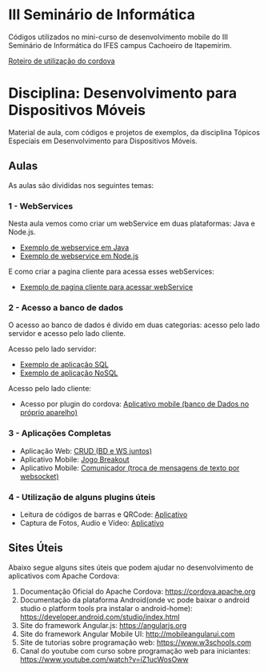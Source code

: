 #  III Seminário de Informática
Códigos utilizados no mini-curso de desenvolvimento mobile do III Seminário de Informática do IFES campus Cachoeiro de Itapemirim.
  
 [Roteiro de utilização do cordova](apps-III-sinf.md)
 
# Disciplina: Desenvolvimento para Dispositivos Móveis
Material de aula, com códigos e projetos de exemplos, da disciplina Tópicos Especiais em Desenvolvimento para Dispositivos Móveis.

## Aulas

As aulas são divididas nos seguintes temas:
### 1 - WebServices
Nesta aula vemos como criar um webService em duas plataformas: Java e Node.js.

* [Exemplo de webservice em Java](aulas/webservice/server/java)
* [Exemplo de webservice em Node.js](aulas/webservice/server/node)

E como criar a pagina cliente para acessa esses webServices:
* [Exemplo de pagina cliente para acessar webService](aulas/webservice/client/)


### 2 - Acesso a banco de dados
O acesso ao banco de dados é divido em duas categorias: acesso pelo lado servidor e acesso pelo lado cliente.

Acesso pelo lado servidor:
* [Exemplo de aplicação SQL](aulas/banco-de-dados/servidor/sql)
* [Exemplo de aplicação NoSQL](aulas/banco-de-dados/servidor/nosql)

Acesso pelo lado cliente:
<!-- * [Acesso por localStorage](banco-de-dados/cliente/localStorage) -->
* Acesso por plugin do cordova: [Aplicativo mobile (banco de Dados no próprio aparelho)](aulas/banco-de-dados/cliente/cordova)

### 3 - Aplicações Completas
* Aplicação Web: [CRUD (BD e WS juntos)](aulas/bd-ws-juntos)
* Aplicativo Mobile: [Jogo Breakout](aulas/cordova/breakout)
* Aplicativo Mobile: [Comunicador (troca de mensagens de texto por websocket)](aulas/websocket)

### 4 - Utilização de alguns plugins úteis

* Leitura de códigos de barras e QRCode: [Aplicativo](aulas/cordova/codigos-de-barras)
* Captura de Fotos, Audio e Vídeo: [Aplicativo](aulas/cordova/img-som-video)


## Sites Úteis

Abaixo segue alguns sites úteis que podem ajudar no desenvolvimento de aplicativos com Apache Cordova:
1. Documentação Oficial do Apache Cordova: https://cordova.apache.org
2. Documentação da plataforma Android(onde vc pode baixar o android studio o platform tools pra instalar o android-home): https://developer.android.com/studio/index.html
3. Site do framework Angular.js: https://angularjs.org
4. Site do framework Angular Mobile UI: http://mobileangularui.com
5. Site de tutorias sobre programação web: https://www.w3schools.com
6. Canal do youtube com curso sobre programação web para iniciantes: https://www.youtube.com/watch?v=iZ1ucWosOww



